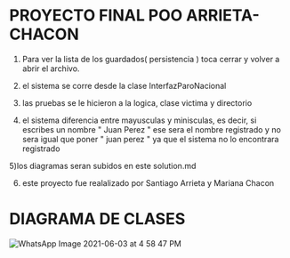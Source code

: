 # PROYECTO FINAL POO ARRIETA-CHACON #

1) Para ver la lista de los guardados( persistencia ) toca cerrar y volver a abrir el archivo. 

2) el sistema  se corre desde la clase InterfazParoNacional 

3) las pruebas se le hicieron a la logica, clase victima y directorio 

4) el sistema diferencia entre mayusculas y minisculas, es decir, si escribes un nombre " Juan Perez " ese sera el nombre registrado y no sera
igual que poner " juan perez " ya que el sistema no lo encontrara registrado 

5)los diagramas seran subidos en este solution.md 

6) este proyecto fue realalizado por Santiago Arrieta y Mariana Chacon 

# DIAGRAMA DE CLASES #
![WhatsApp Image 2021-06-03 at 4 58 47 PM](https://user-images.githubusercontent.com/78420224/120825311-e06f1880-c51e-11eb-86f6-7be98f69fe2f.jpeg)

